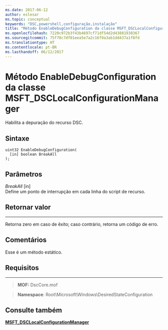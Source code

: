```yaml
---
ms.date: 2017-06-12
author: eslesar
ms.topic: conceptual
keywords: "DSC,powershell,configuração,instalação"
title: "Método EnableDebugConfiguration da classe MSFT_DSCLocalConfigurationManager"
ms.openlocfilehash: 7220c972b3f43b4697cf71df54d2d43881938367
ms.sourcegitcommit: 75f70c7df01eea5e7a2c16f9a3ab1dd437a1f8fd
ms.translationtype: HT
ms.contentlocale: pt-BR
ms.lasthandoff: 06/12/2017
---
```

# <a name="enabledebugconfiguration-method-of-the-msftdsclocalconfigurationmanager-class"></a>Método EnableDebugConfiguration da classe MSFT_DSCLocalConfigurationManager

Habilita a depuração do recurso DSC.

<a name="syntax"></a>Sintaxe
------

```mof
uint32 EnableDebugConfiguration(
  [in] boolean BreakAll
);
```

<a name="parameters"></a>Parâmetros
----------

*BreakAll* \[in\]  
Define um ponto de interrupção em cada linha do script de recurso.

## <a name="return-value"></a>Retornar valor
------------

Retorna zero em caso de êxito; caso contrário, retorna um código de erro.

## <a name="remarks"></a>Comentários

Esse é um método estático.

## <a name="requirements"></a>Requisitos
------------
>**MOF:** DscCore.mof

>**Namespace**: Root\Microsoft\Windows\DesiredStateConfiguration


## <a name="see-also"></a>Consulte também


[**MSFT_DSCLocalConfigurationManager**](msft-dsclocalconfigurationmanager.md)
 

 



